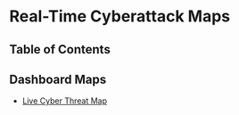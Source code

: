 # Real-Time Cyberattack Maps 

## Table of Contents

## Dashboard Maps
- [Live Cyber Threat Map](https://threatmap.checkpoint.com/)
